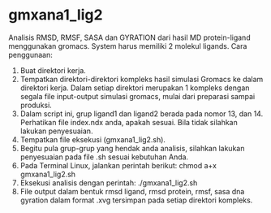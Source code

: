 # gmxana1_lig2
Analisis RMSD, RMSF, SASA dan GYRATION dari hasil MD protein-ligand menggunakan gromacs. System harus memiliki 2 molekul ligands.
Cara penggunaan:
1. Buat direktori kerja.
2. Tempatkan direktori-direktori kompleks hasil simulasi Gromacs ke dalam direktori kerja. Dalam setiap direktori merupakan 1 kompleks dengan segala file input-output simulasi gromacs, mulai dari preparasi sampai produksi.
3. Dalam script ini, grup ligand1 dan ligand2 berada pada nomor 13, dan 14. Perhatikan file index.ndx anda, apakah sesuai. Bila tidak silahkan lakukan penyesuaian.
4. Tempatkan file eksekusi (gmxana1_lig2.sh).
5. Begitu pula grup-grup yang hendak anda analisis, silahkan lakukan penyesuaian pada file .sh sesuai kebutuhan Anda.
6. Pada Terminal Linux, jalankan perintah berikut: chmod a+x gmxana1_lig2.sh
7. Eksekusi analisis dengan perintah: ./gmxana1_lig2.sh
8. File output dalam bentuk rmsd ligand, rmsd protein, rmsf, sasa dna gyration dalam format .xvg tersimpan pada setiap direktori kompleks.
   
